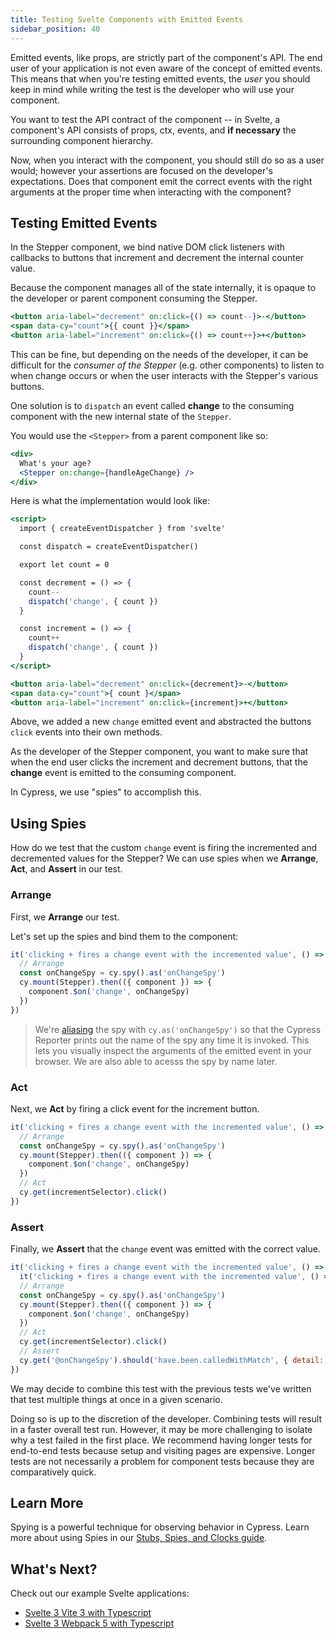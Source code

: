 ```yaml
---
title: Testing Svelte Components with Emitted Events
sidebar_position: 40
---
```


Emitted events, like props, are strictly part of the component's API. The end
user of your application is not even aware of the concept of emitted events.
This means that when you're testing emitted events, the _user_ you should keep
in mind while writing the test is the developer who will use your component.

You want to test the API contract of the component -- in Svelte, a component's
API consists of props, ctx, events, and **if necessary** the surrounding
component hierarchy.

Now, when you interact with the component, you should still do so as a user
would; however your assertions are focused on the developer's expectations. Does
that component emit the correct events with the right arguments at the proper
time when interacting with the component?

## Testing Emitted Events

In the Stepper component, we bind native DOM click listeners with callbacks to
buttons that increment and decrement the internal counter value.

Because the component manages all of the state internally, it is opaque to the
developer or parent component consuming the Stepper.

```jsx
<button aria-label="decrement" on:click={() => count--}>-</button>
<span data-cy="count">{{ count }}</span>
<button aria-label="increment" on:click={() => count++}>+</button>
```

This can be fine, but depending on the needs of the developer, it can be
difficult for the _consumer of the Stepper_ (e.g. other components) to listen to
when change occurs or when the user interacts with the Stepper's various
buttons.

One solution is to `dispatch` an event called **change** to the consuming
component with the new internal state of the `Stepper`.

You would use the `<Stepper>` from a parent component like so:

```jsx
<div>
  What's your age?
  <Stepper on:change={handleAgeChange} />
</div>
```

Here is what the implementation would look like:

```jsx title=Stepper.svelte
<script>
  import { createEventDispatcher } from 'svelte'

  const dispatch = createEventDispatcher()

  export let count = 0

  const decrement = () => {
    count--
    dispatch('change', { count })
  }

  const increment = () => {
    count++
    dispatch('change', { count })
  }
</script>

<button aria-label="decrement" on:click={decrement}>-</button>
<span data-cy="count">{ count }</span>
<button aria-label="increment" on:click={increment}>+</button>
```

Above, we added a new `change` emitted event and abstracted the buttons `click`
events into their own methods.

As the developer of the Stepper component, you want to make sure that when the
end user clicks the increment and decrement buttons, that the **change** event
is emitted to the consuming component.

In Cypress, we use "spies" to accomplish this.

## Using Spies

How do we test that the custom `change` event is firing the incremented and
decremented values for the Stepper? We can use spies when we **Arrange**,
**Act**, and **Assert** in our test.

### Arrange

First, we **Arrange** our test.

Let's set up the spies and bind them to the component:

```js title=Stepper.cy.js
it('clicking + fires a change event with the incremented value', () => {
  // Arrange
  const onChangeSpy = cy.spy().as('onChangeSpy')
  cy.mount(Stepper).then(({ component }) => {
    component.$on('change', onChangeSpy)
  })
})
```
> We're [aliasing](/guides/core-concepts/variables-and-aliases) the spy with
> `cy.as('onChangeSpy')` so that the Cypress Reporter prints out the name of the
> spy any time it is invoked. This lets you visually inspect the arguments of
> the emitted event in your browser. We are also able to acesss the spy by name
> later.

### Act

Next, we **Act** by firing a click event for the increment button.

```js title=Stepper.cy.js
it('clicking + fires a change event with the incremented value', () => {
  // Arrange
  const onChangeSpy = cy.spy().as('onChangeSpy')
  cy.mount(Stepper).then(({ component }) => {
    component.$on('change', onChangeSpy)
  })
  // Act
  cy.get(incrementSelector).click()
})
```

### Assert

Finally, we **Assert** that the `change` event was emitted with the correct
value.

```js title=Stepper.cy.js
it('clicking + fires a change event with the incremented value', () => {
  it('clicking + fires a change event with the incremented value', () => {
  // Arrange
  const onChangeSpy = cy.spy().as('onChangeSpy')
  cy.mount(Stepper).then(({ component }) => {
    component.$on('change', onChangeSpy)
  })
  // Act
  cy.get(incrementSelector).click()
  // Assert
  cy.get('@onChangeSpy').should('have.been.calledWithMatch', { detail: { count: 1 } })
})
```

We may decide to combine this test with the previous tests we've written that
test multiple things at once in a given scenario.

Doing so is up to the discretion of the developer. Combining tests will result
in a faster overall test run. However, it may be more challenging to isolate why
a test failed in the first place. We recommend having longer tests for
end-to-end tests because setup and visiting pages are expensive. Longer tests
are not necessarily a problem for component tests because they are comparatively
quick.

## Learn More

Spying is a powerful technique for observing behavior in Cypress. Learn more
about using Spies in our
[Stubs, Spies, and Clocks guide](/guides/guides/stubs-spies-and-clocks).

## What's Next?

Check out our example Svelte applications:

- [Svelte 3 Vite 3 with Typescript](https://github.com/cypress-io/cypress-component-testing-apps/tree/main/svelte-vite-ts)
- [Svelte 3 Webpack 5 with Typescript](https://github.com/cypress-io/cypress-component-testing-apps/tree/main/svelte-webpack-ts)
